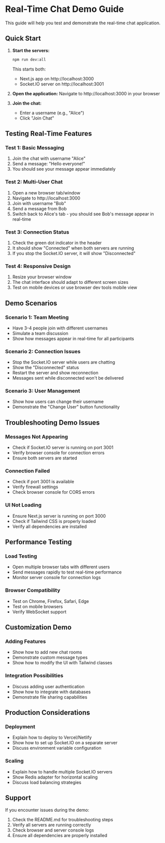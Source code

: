 # Real-Time Chat Demo Guide

This guide will help you test and demonstrate the real-time chat application.

## Quick Start

1. **Start the servers:**
   ```bash
   npm run dev:all
   ```
   
   This starts both:
   - Next.js app on http://localhost:3000
   - Socket.IO server on http://localhost:3001

2. **Open the application:**
   Navigate to http://localhost:3000 in your browser

3. **Join the chat:**
   - Enter a username (e.g., "Alice")
   - Click "Join Chat"

## Testing Real-Time Features

### Test 1: Basic Messaging
1. Join the chat with username "Alice"
2. Send a message: "Hello everyone!"
3. You should see your message appear immediately

### Test 2: Multi-User Chat
1. Open a new browser tab/window
2. Navigate to http://localhost:3000
3. Join with username "Bob"
4. Send a message from Bob
5. Switch back to Alice's tab - you should see Bob's message appear in real-time

### Test 3: Connection Status
1. Check the green dot indicator in the header
2. It should show "Connected" when both servers are running
3. If you stop the Socket.IO server, it will show "Disconnected"

### Test 4: Responsive Design
1. Resize your browser window
2. The chat interface should adapt to different screen sizes
3. Test on mobile devices or use browser dev tools mobile view

## Demo Scenarios

### Scenario 1: Team Meeting
- Have 3-4 people join with different usernames
- Simulate a team discussion
- Show how messages appear in real-time for all participants

### Scenario 2: Connection Issues
- Stop the Socket.IO server while users are chatting
- Show the "Disconnected" status
- Restart the server and show reconnection
- Messages sent while disconnected won't be delivered

### Scenario 3: User Management
- Show how users can change their username
- Demonstrate the "Change User" button functionality

## Troubleshooting Demo Issues

### Messages Not Appearing
- Check if Socket.IO server is running on port 3001
- Verify browser console for connection errors
- Ensure both servers are started

### Connection Failed
- Check if port 3001 is available
- Verify firewall settings
- Check browser console for CORS errors

### UI Not Loading
- Ensure Next.js server is running on port 3000
- Check if Tailwind CSS is properly loaded
- Verify all dependencies are installed

## Performance Testing

### Load Testing
- Open multiple browser tabs with different users
- Send messages rapidly to test real-time performance
- Monitor server console for connection logs

### Browser Compatibility
- Test on Chrome, Firefox, Safari, Edge
- Test on mobile browsers
- Verify WebSocket support

## Customization Demo

### Adding Features
- Show how to add new chat rooms
- Demonstrate custom message types
- Show how to modify the UI with Tailwind classes

### Integration Possibilities
- Discuss adding user authentication
- Show how to integrate with databases
- Demonstrate file sharing capabilities

## Production Considerations

### Deployment
- Explain how to deploy to Vercel/Netlify
- Show how to set up Socket.IO on a separate server
- Discuss environment variable configuration

### Scaling
- Explain how to handle multiple Socket.IO servers
- Show Redis adapter for horizontal scaling
- Discuss load balancing strategies

## Support

If you encounter issues during the demo:
1. Check the README.md for troubleshooting steps
2. Verify all servers are running correctly
3. Check browser and server console logs
4. Ensure all dependencies are properly installed
